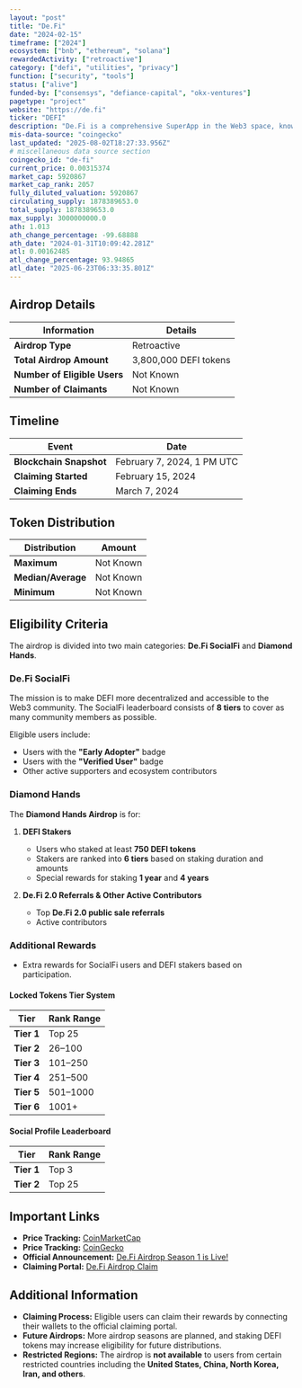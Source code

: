 ```yaml
---
layout: "post"
title: "De.Fi"
date: "2024-02-15"
timeframe: ["2024"]
ecosystem: ["bnb", "ethereum", "solana"]
rewardedActivity: ["retroactive"]
category: ["defi", "utilities", "privacy"]
function: ["security", "tools"]
status: ["alive"]
funded-by: ["consensys", "defiance-capital", "okx-ventures"]
pagetype: "project"
website: "https://de.fi"
ticker: "DEFI"
description: "De.Fi is a comprehensive SuperApp in the Web3 space, known for innovations like crypto's first antivirus and a full-scale SocialFi ecosystem. It has amassed over 5,000,000 unique users."
mis-data-source: "coingecko"
last_updated: "2025-08-02T18:27:33.956Z"
# miscellaneous data source section
coingecko_id: "de-fi"
current_price: 0.00315374
market_cap: 5920867
market_cap_rank: 2057
fully_diluted_valuation: 5920867
circulating_supply: 1878389653.0
total_supply: 1878389653.0
max_supply: 3000000000.0
ath: 1.013
ath_change_percentage: -99.68888
ath_date: "2024-01-31T10:09:42.281Z"
atl: 0.00162485
atl_change_percentage: 93.94865
atl_date: "2025-06-23T06:33:35.801Z"
---
```


## Airdrop Details

| Information                  | Details               |
| ---------------------------- | --------------------- |
| **Airdrop Type**             | Retroactive           |
| **Total Airdrop Amount**     | 3,800,000 DEFI tokens |
| **Number of Eligible Users** | Not Known             |
| **Number of Claimants**      | Not Known             |

## Timeline

| Event                   | Date                       |
| ----------------------- | -------------------------- |
| **Blockchain Snapshot** | February 7, 2024, 1 PM UTC |
| **Claiming Started**    | February 15, 2024          |
| **Claiming Ends**       | March 7, 2024              |

## Token Distribution

| Distribution       | Amount    |
| ------------------ | --------- |
| **Maximum**        | Not Known |
| **Median/Average** | Not Known |
| **Minimum**        | Not Known |

## Eligibility Criteria

The airdrop is divided into two main categories: **De.Fi SocialFi** and **Diamond Hands**.

### **De.Fi SocialFi**

The mission is to make DEFI more decentralized and accessible to the Web3 community. The SocialFi leaderboard consists of **8 tiers** to cover as many community members as possible.

Eligible users include:

- Users with the **"Early Adopter"** badge
- Users with the **"Verified User"** badge
- Other active supporters and ecosystem contributors

### **Diamond Hands**

The **Diamond Hands Airdrop** is for:

1. **DEFI Stakers**

   - Users who staked at least **750 DEFI tokens**
   - Stakers are ranked into **6 tiers** based on staking duration and amounts
   - Special rewards for staking **1 year** and **4 years**

2. **De.Fi 2.0 Referrals & Other Active Contributors**
   - Top **De.Fi 2.0 public sale referrals**
   - Active contributors

### **Additional Rewards**

- Extra rewards for SocialFi users and DEFI stakers based on participation.

#### **Locked Tokens Tier System**

| Tier       | Rank Range |
| ---------- | ---------- |
| **Tier 1** | Top 25     |
| **Tier 2** | 26–100     |
| **Tier 3** | 101–250    |
| **Tier 4** | 251–500    |
| **Tier 5** | 501–1000   |
| **Tier 6** | 1001+      |

#### **Social Profile Leaderboard**

| Tier       | Rank Range |
| ---------- | ---------- |
| **Tier 1** | Top 3      |
| **Tier 2** | Top 25     |

## Important Links

- **Price Tracking:** [CoinMarketCap](https://coinmarketcap.com/currencies/de-fi/)
- **Price Tracking:** [CoinGecko](https://www.coingecko.com/en/coins/de-fi/)
- **Official Announcement:** [De.Fi Airdrop Season 1 is Live!](https://de.fi/blog/de-fi-defi-airdrop-season-1-is-live)
- **Claiming Portal:** [De.Fi Airdrop Claim](https://de.fi/airdrop)

## Additional Information

- **Claiming Process:** Eligible users can claim their rewards by connecting their wallets to the official claiming portal.
- **Future Airdrops:** More airdrop seasons are planned, and staking DEFI tokens may increase eligibility for future distributions.
- **Restricted Regions:** The airdrop is **not available** to users from certain restricted countries including the **United States, China, North Korea, Iran, and others**.